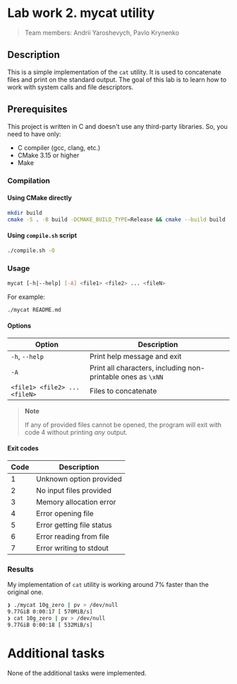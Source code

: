 # Lab work 2. mycat utility

> Team members: Andrii Yaroshevych, Pavlo Krynenko

## Description
This is a simple implementation of the `cat` utility. It is used to concatenate files and print on the standard output.
The goal of this lab is to learn how to work with system calls and file descriptors.

## Prerequisites

This project is written in C and doesn't use any third-party libraries. So, you need to have only:
- C compiler (gcc, clang, etc.)
- CMake 3.15 or higher
- Make

### Compilation

#### Using CMake directly

```bash
mkdir build
cmake -S . -B build -DCMAKE_BUILD_TYPE=Release && cmake --build build
```

#### Using `compile.sh` script

```bash
./compile.sh -O
```

### Usage

```bash
mycat [-h|--help] [-A] <file1> <file2> ... <fileN>
```

For example:

```bash
./mycat README.md
```

#### Options

| Option                        | Description                                                  |
|-------------------------------|--------------------------------------------------------------|
| `-h`, `--help`                | Print help message and exit                                  |
| `-A`                          | Print all characters, including non-printable ones as `\xNN` |
| `<file1> <file2> ... <fileN>` | Files to concatenate                                         |

> **Note**
> 
> If any of provided files cannot be opened, the program will exit with code 4 without printing _any_ output.

#### Exit codes

| Code | Description               |
|------|---------------------------|
| 1    | Unknown option provided   |
| 2    | No input files provided   |
| 3    | Memory allocation error   |
| 4    | Error opening file        |
| 5    | Error getting file status |
| 6    | Error reading from file   |
| 7    | Error writing to stdout   |


### Results

My implementation of `cat` utility is working around 7% faster than the original one.

```bash
❯ ./mycat 10g_zero | pv > /dev/null
9.77GiB 0:00:17 [ 570MiB/s]
❯ cat 10g_zero | pv > /dev/null
9.77GiB 0:00:18 [ 532MiB/s]
```

# Additional tasks

None of the additional tasks were implemented.
